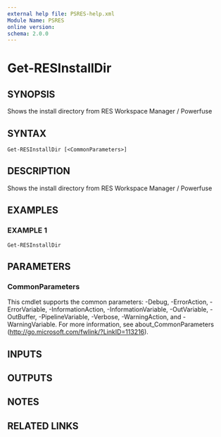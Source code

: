 ```yaml
---
external help file: PSRES-help.xml
Module Name: PSRES
online version:
schema: 2.0.0
---
```


# Get-RESInstallDir

## SYNOPSIS
Shows the install directory from RES Workspace Manager / Powerfuse

## SYNTAX

```
Get-RESInstallDir [<CommonParameters>]
```

## DESCRIPTION
Shows the install directory from RES Workspace Manager / Powerfuse

## EXAMPLES

### EXAMPLE 1
```
Get-RESInstallDir
```

## PARAMETERS

### CommonParameters
This cmdlet supports the common parameters: -Debug, -ErrorAction, -ErrorVariable, -InformationAction, -InformationVariable, -OutVariable, -OutBuffer, -PipelineVariable, -Verbose, -WarningAction, and -WarningVariable. For more information, see about_CommonParameters (http://go.microsoft.com/fwlink/?LinkID=113216).

## INPUTS

## OUTPUTS

## NOTES

## RELATED LINKS
